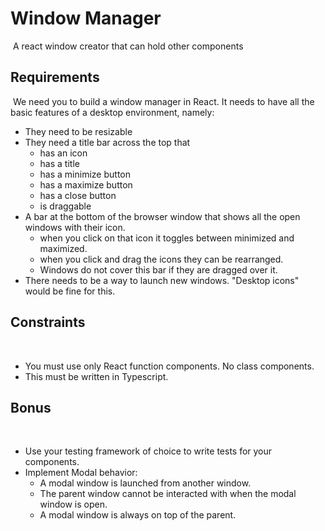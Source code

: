 # Window Manager
​
A react window creator that can hold other components

## Requirements
​
We need you to build a window manager in React. It needs to have all the basic features of a desktop environment, namely:
​
* They need to be resizable
* They need a title bar across the top that
    * has an icon
    * has a title
    * has a minimize button
    * has a maximize button
    * has a close button
    * is draggable
* A bar at the bottom of the browser window that shows all the open windows with their icon.
    * when you click on that icon it toggles between minimized and maximized.
    * when you click and drag the icons they can be rearranged.
    * Windows do not cover this bar if they are dragged over it.
* There needs to be a way to launch new windows. "Desktop icons" would be fine for this.
​
## Constraints
​
* You must use only React function components. No class components.
* This must be written in Typescript.
​
## Bonus
​
* Use your testing framework of choice to write tests for your components.
* Implement Modal behavior:
    * A modal window is launched from another window.
    * The parent window cannot be interacted with when the modal window is open.
    * A modal window is always on top of the parent.